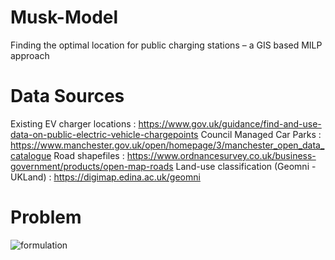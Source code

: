 # Musk-Model
Finding the optimal location for public charging stations – a GIS based MILP approach

# Data Sources
Existing EV charger locations : https://www.gov.uk/guidance/find-and-use-data-on-public-electric-vehicle-chargepoints
Council Managed Car Parks : https://www.manchester.gov.uk/open/homepage/3/manchester_open_data_catalogue
Road shapefiles : https://www.ordnancesurvey.co.uk/business-government/products/open-map-roads
Land-use classification (Geomni - UKLand) : https://digimap.edina.ac.uk/geomni

# Problem
![formulation](https://github.com/obedsims/Musk-Model/blob/main/screenshots/formulation.png)
